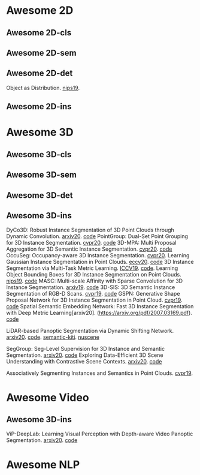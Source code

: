# Awesome 2D

## Awesome 2D-cls

## Awesome 2D-sem

## Awesome 2D-det

Object as Distribution. [nips19](https://arxiv.org/pdf/1907.12929.pdf).

## Awesome 2D-ins

# Awesome 3D

## Awesome 3D-cls

## Awesome 3D-sem

## Awesome 3D-det

## Awesome 3D-ins

DyCo3D: Robust Instance Segmentation of 3D Point Clouds through Dynamic Convolution. [arxiv20](https://arxiv.org/pdf/2011.13328.pdf). [code](https://github.com/aim-uofa/DyCo3D)
PointGroup: Dual-Set Point Grouping for 3D Instance Segmentation. [cvpr20](https://arxiv.org/pdf/2004.01658.pdf). [code](https://github.com/Jia-Research-Lab/PointGroup)
3D-MPA: Multi Proposal Aggregation for 3D Semantic Instance Segmentation. [cvpr20](https://arxiv.org/pdf/2003.13867.pdf). [code](https://github.com/francisengelmann/3D-MPA)
OccuSeg: Occupancy-aware 3D Instance Segmentation. [cvpr20](https://arxiv.org/pdf/2003.06537.pdf). 
Learning Gaussian Instance Segmentation in Point Clouds. [eccv20](https://arxiv.org/pdf/2007.09860.pdf). [code](https://github.com/LiuShihHung/GICN)
3D Instance Segmentation via Multi-Task Metric Learning. [ICCV19](https://arxiv.org/pdf/1906.08650.pdf). [code](https://github.com/search?q=3D+Instance+Segmentation+via+Multi-Task+Metric+Learning).
Learning Object Bounding Boxes for 3D Instance Segmentation on Point Clouds. [nips19](https://arxiv.org/pdf/1906.01140.pdf). [code](https://github.com/Yang7879/3D-BoNet)
MASC: Multi-scale Affinity with Sparse Convolution for 3D Instance Segmentation. [arxiv19](https://arxiv.org/pdf/1902.04478.pdf). [code](https://github.com/art-programmer/MASC)
3D-SIS: 3D Semantic Instance Segmentation of RGB-D Scans. [cvpr19](https://arxiv.org/pdf/1812.07003.pdf). [code](https://github.com/Sekunde/3D-SIS)
GSPN: Generative Shape Proposal Network for 3D Instance Segmentation in Point Cloud. [cvpr19](https://arxiv.org/pdf/1812.03320.pdf). [code](https://github.com/ericyi/GSPN)
Spatial Semantic Embedding Network: Fast 3D Instance Segmentation with Deep Metric Learning[arxiv20]. (https://arxiv.org/pdf/2007.03169.pdf). [code](https://github.com/96lives/ssen)

LiDAR-based Panoptic Segmentation via Dynamic Shifting Network. [arxiv20](). [code](https://github.com/hongfz16/DS-Net). [semantic-kiti](http://semantic-kitti.org/tasks.html#panseg). [nuscene](https://www.nuscenes.org/object-detection?externalData=all&mapData=all&modalities=Any)

SegGroup: Seg-Level Supervision for 3D Instance and Semantic Segmentation. [arxiv20](https://arxiv.org/pdf/2012.10217.pdf). [code](https://github.com/AnTao97/SegGroup)
Exploring Data-Efficient 3D Scene Understanding with Contrastive Scene Contexts. [arxiv20](https://arxiv.org/pdf/2012.09165.pdf). [code](https://github.com/WXinlong/ASIS)

Associatively Segmenting Instances and Semantics in Point Clouds. [cvpr19](https://arxiv.org/pdf/1902.09852.pdf). 

# Awesome Video

## Awesome 3D-ins
ViP-DeepLab: Learning Visual Perception with Depth-aware Video Panoptic Segmentation. [arxiv20](https://arxiv.org/pdf/2012.05258.pdf). [code](https://github.com/joe-siyuan-qiao/ViP-DeepLab)

# Awesome NLP



